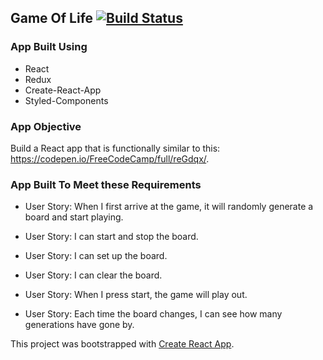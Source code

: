 ## Game Of Life [![Build Status](https://travis-ci.org/ReeceLangerock/game-of-life.svg?branch=master)](https://travis-ci.org/ReeceLangerock/game-of-life)
<!-- [https://recipe-box-rl.surge.sh/](https://recipe-box-rl.surge.sh/)  -->

### App Built Using

- React
- Redux
- Create-React-App
- Styled-Components

### App Objective
Build a React app that is functionally similar to this: https://codepen.io/FreeCodeCamp/full/reGdqx/.

### App Built To Meet these Requirements

- User Story: When I first arrive at the game, it will randomly generate a board and start playing.

- User Story: I can start and stop the board.

- User Story: I can set up the board.

- User Story: I can clear the board.

- User Story: When I press start, the game will play out.

- User Story: Each time the board changes, I can see how many generations have gone by.

This project was bootstrapped with [Create React App](https://github.com/facebookincubator/create-react-app).